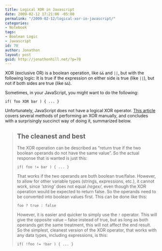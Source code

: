 ```yaml
---
title: Logical XOR in Javascript
date: 2009-02-12 17:21:06 -05:00
permalink: "/2009-02-12/logical-xor-in-javascript/"
categories:
- Notebook
tags:
- Boolean Logic
- Javascript
id: 78
author: Jonathon
layout: post
guid: http://jonathonhill.net/?p=78
---
```


XOR (exclusive OR) is a boolean operation, like `&&` and `||`, but with the following logic: It is true if the expression on either side is true (like `||`), but not if both sides are true (like `&&`).

Sometimes, in your JavaScript, you might want to do the following:

    if( foo XOR bar ) { ... }

Unfortunately, JavaScript does not have a logical XOR operator. <a href="http://www.howtocreate.co.uk/xor.html" target="_blank">This article</a> covers several methods of performing an XOR manually, and concludes with a surprisingly succinct way of doing it, summarized below.

> ## The cleanest and best
> 
> The XOR operation can be described as &#8220;return true if the two boolean operands do not have the same value&#8221;. So the actual response that is wanted is just this:
> 
>     if( foo != bar ) { ... }
> 
> That works if the two operands are both boolean true/false. However, to allow for other variable types (strings, expressions, etc.), it cannot work, since <var>&#8216;string&#8217;</var> does not equal <var>/regex/</var>, even though the XOR operation would be expected to return false. So the operands need to be converted into boolean values first. This can be done like this:
> 
>     foo ? true : false
> 
> However, it is easier and quicker to simply use the `!` operator. This will give the opposite value &#8211; false instead of true, but as long as both operands get the same treatment, this will not affect the end result. So the simplest, cleanest version of the XOR operator, that works with any data types, including expressions, is this:
> 
>     if( !foo != !bar ) { ... }
